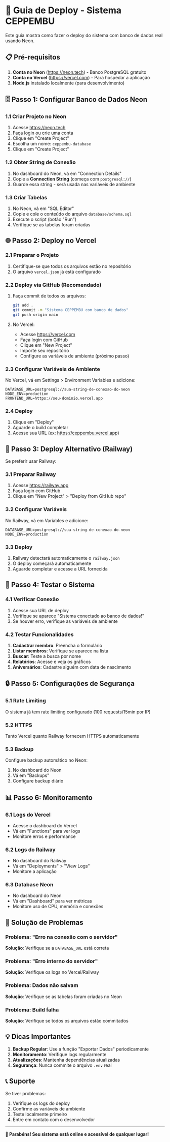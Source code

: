 # 🚀 Guia de Deploy - Sistema CEPPEMBU

Este guia mostra como fazer o deploy do sistema com banco de dados real usando Neon.

## 📋 Pré-requisitos

1. **Conta no Neon** (https://neon.tech) - Banco PostgreSQL gratuito
2. **Conta no Vercel** (https://vercel.com) - Para hospedar a aplicação
3. **Node.js** instalado localmente (para desenvolvimento)

## 🗄️ Passo 1: Configurar Banco de Dados Neon

### 1.1 Criar Projeto no Neon
1. Acesse https://neon.tech
2. Faça login ou crie uma conta
3. Clique em "Create Project"
4. Escolha um nome: `ceppembu-database`
5. Clique em "Create Project"

### 1.2 Obter String de Conexão
1. No dashboard do Neon, vá em "Connection Details"
2. Copie a **Connection String** (começa com `postgresql://`)
3. Guarde essa string - será usada nas variáveis de ambiente

### 1.3 Criar Tabelas
1. No Neon, vá em "SQL Editor"
2. Copie e cole o conteúdo do arquivo `database/schema.sql`
3. Execute o script (botão "Run")
4. Verifique se as tabelas foram criadas

## 🌐 Passo 2: Deploy no Vercel

### 2.1 Preparar o Projeto
1. Certifique-se que todos os arquivos estão no repositório
2. O arquivo `vercel.json` já está configurado

### 2.2 Deploy via GitHub (Recomendado)
1. Faça commit de todos os arquivos:
   ```bash
   git add .
   git commit -m "Sistema CEPPEMBU com banco de dados"
   git push origin main
   ```

2. No Vercel:
   - Acesse https://vercel.com
   - Faça login com GitHub
   - Clique em "New Project"
   - Importe seu repositório
   - Configure as variáveis de ambiente (próximo passo)

### 2.3 Configurar Variáveis de Ambiente
No Vercel, vá em Settings > Environment Variables e adicione:

```
DATABASE_URL=postgresql://sua-string-de-conexao-do-neon
NODE_ENV=production
FRONTEND_URL=https://seu-dominio.vercel.app
```

### 2.4 Deploy
1. Clique em "Deploy"
2. Aguarde o build completar
3. Acesse sua URL (ex: https://ceppembu.vercel.app)

## 🔧 Passo 3: Deploy Alternativo (Railway)

Se preferir usar Railway:

### 3.1 Preparar Railway
1. Acesse https://railway.app
2. Faça login com GitHub
3. Clique em "New Project" > "Deploy from GitHub repo"

### 3.2 Configurar Variáveis
No Railway, vá em Variables e adicione:
```
DATABASE_URL=postgresql://sua-string-de-conexao-do-neon
NODE_ENV=production
```

### 3.3 Deploy
1. Railway detectará automaticamente o `railway.json`
2. O deploy começará automaticamente
3. Aguarde completar e acesse a URL fornecida

## 🧪 Passo 4: Testar o Sistema

### 4.1 Verificar Conexão
1. Acesse sua URL de deploy
2. Verifique se aparece "Sistema conectado ao banco de dados!"
3. Se houver erro, verifique as variáveis de ambiente

### 4.2 Testar Funcionalidades
1. **Cadastrar membro**: Preencha o formulário
2. **Listar membros**: Verifique se aparece na lista
3. **Buscar**: Teste a busca por nome
4. **Relatórios**: Acesse e veja os gráficos
5. **Aniversários**: Cadastre alguém com data de nascimento

## 🔒 Passo 5: Configurações de Segurança

### 5.1 Rate Limiting
O sistema já tem rate limiting configurado (100 requests/15min por IP)

### 5.2 HTTPS
Tanto Vercel quanto Railway fornecem HTTPS automaticamente

### 5.3 Backup
Configure backup automático no Neon:
1. No dashboard do Neon
2. Vá em "Backups"
3. Configure backup diário

## 📊 Passo 6: Monitoramento

### 6.1 Logs do Vercel
- Acesse o dashboard do Vercel
- Vá em "Functions" para ver logs
- Monitore erros e performance

### 6.2 Logs do Railway
- No dashboard do Railway
- Vá em "Deployments" > "View Logs"
- Monitore a aplicação

### 6.3 Database Neon
- No dashboard do Neon
- Vá em "Dashboard" para ver métricas
- Monitore uso de CPU, memória e conexões

## 🚨 Solução de Problemas

### Problema: "Erro na conexão com o servidor"
**Solução**: Verifique se a `DATABASE_URL` está correta

### Problema: "Erro interno do servidor"
**Solução**: Verifique os logs no Vercel/Railway

### Problema: Dados não salvam
**Solução**: Verifique se as tabelas foram criadas no Neon

### Problema: Build falha
**Solução**: Verifique se todos os arquivos estão commitados

## 💡 Dicas Importantes

1. **Backup Regular**: Use a função "Exportar Dados" periodicamente
2. **Monitoramento**: Verifique logs regularmente
3. **Atualizações**: Mantenha dependências atualizadas
4. **Segurança**: Nunca commite o arquivo `.env` real

## 📞 Suporte

Se tiver problemas:
1. Verifique os logs do deploy
2. Confirme as variáveis de ambiente
3. Teste localmente primeiro
4. Entre em contato com o desenvolvedor

---

**🎉 Parabéns! Seu sistema está online e acessível de qualquer lugar!**
